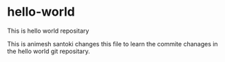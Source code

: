# hello-world
This is hello world repositary

This is animesh santoki changes this file to learn the commite chanages in the hello world git repositary.
